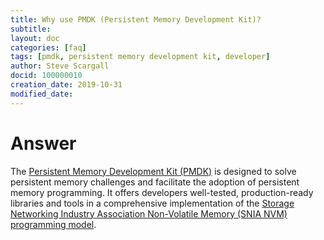 ```yaml
---
title: Why use PMDK (Persistent Memory Development Kit)?
subtitle: 
layout: doc
categories: [faq]
tags: [pmdk, persistent memory development kit, developer]
author: Steve Scargall
docid: 100000010
creation_date: 2019-10-31
modified_date: 
---
```


# Answer

The [Persistent Memory Development Kit (PMDK)](http://pmem.io/pmdk/) is designed to solve persistent memory challenges and facilitate the adoption of persistent memory programming. It offers developers well-tested, production-ready libraries and tools in a comprehensive implementation of the [Storage Networking Industry Association Non-Volatile Memory (SNIA NVM) programming model](https://www.snia.org/tech_activities/standards/curr_standards/npm).